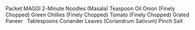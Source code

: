 Packet MAGGI 2-Minute Noodles (Masala)
Teaspoon Oil
Onion (Finely Chopped)
Green Chillies (Finely Chopped)
Tomato (Finely Chopped)
Grated Paneer   
Tablespoons Coriander Leaves (Coriandrum Sativum)
Pinch Salt
